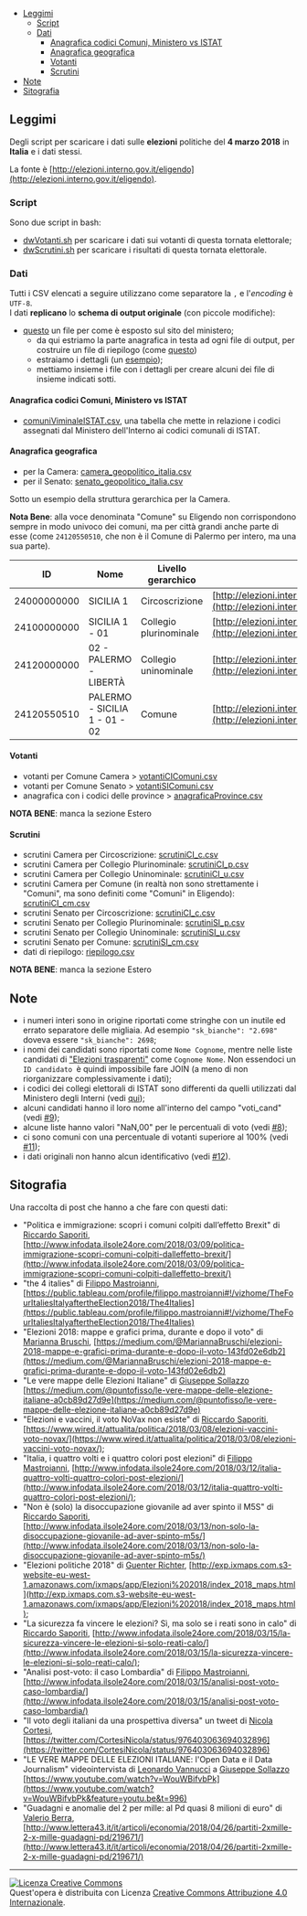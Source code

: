 <!-- TOC -->

- [Leggimi](#leggimi)
    - [Script](#script)
    - [Dati](#dati)
        - [Anagrafica codici Comuni, Ministero vs ISTAT](#anagrafica-codici-comuni-ministero-vs-istat)
        - [Anagrafica geografica](#anagrafica-geografica)
        - [Votanti](#votanti)
        - [Scrutini](#scrutini)
- [Note](#note)
- [Sitografia](#sitografia)

<!-- /TOC -->

## Leggimi

Degli script per scaricare i dati sulle **elezioni** politiche del **4 marzo 2018** in **Italia** e i dati stessi.

La fonte è [http://elezioni.interno.gov.it/eligendo](http://elezioni.interno.gov.it/eligendo).

### Script

Sono due script in bash:

- [dwVotanti.sh](./dwVotanti.sh) per scaricare i dati sui votanti di questa tornata elettorale;
- [dwScrutini.sh](./dwScrutini.sh) per scaricare i risultati di questa tornata elettorale.

### Dati

Tutti i CSV elencati a seguire utilizzano come separatore la `,` e l'*encoding* è `UTF-8`. 
<br>I dati **replicano** lo **schema di output originale** (con piccole modifiche):

- [questo](https://github.com/ondata/elezionipolitiche2018/blob/master/rawData/scrutiniCI_c01000000000.json) un file per come è esposto sul sito del ministero;
  - da qui estriamo la parte anagrafica in testa ad ogni file di output, per costruire un file di riepilogo (come [questo](https://github.com/ondata/elezionipolitiche2018/blob/master/dati/riepilogo.json))
  - estraiamo i dettagli (un [esempio](https://github.com/ondata/elezionipolitiche2018/blob/master/scrutini/scrutiniCI_c01000000000.json));
  - mettiamo insieme i file con i dettagli per creare  alcuni dei file di insieme indicati sotti.

#### Anagrafica codici Comuni, Ministero vs ISTAT

  - [comuniViminaleISTAT.csv](./risorse/comuniViminaleISTAT.csv), una tabella che mette in relazione i codici assegnati dal Ministero dell'Interno ai codici comunali di ISTAT.
#### Anagrafica geografica

- per la Camera: [camera_geopolitico_italia.csv](./dati/camera_geopolitico_italia.csv)
- per il Senato: [senato_geopolitico_italia.csv](./dati/senato_geopolitico_italia.csv)

Sotto un esempio della struttura gerarchica per la Camera.

**Nota Bene**: alla voce denominata "Comune" su Eligendo non corrispondono sempre in modo univoco dei comuni, ma per città grandi anche parte di esse (come `24120550510`, che non è il Comune di Palermo per intero, ma una sua parte).

| ID          | Nome                          | Livello gerarchico     | URI                                                                                                                                                            | 
|-------------|-------------------------------|------------------------|----------------------------------------------------------------------------------------------------------------------------------------------------------------| 
| 24000000000 | SICILIA 1 | Circoscrizione | [http://elezioni.interno.gov.it/camera/scrutini/20180304/scrutiniCI24000000000](http://elezioni.interno.gov.it/camera/scrutini/20180304/scrutiniCI24000000000) | 
| 24100000000 | SICILIA 1 - 01 | Collegio plurinominale | [http://elezioni.interno.gov.it/camera/scrutini/20180304/scrutiniCI24100000000](http://elezioni.interno.gov.it/camera/scrutini/20180304/scrutiniCI24100000000) | 
| 24120000000 | 02 - PALERMO - LIBERTÀ | Collegio uninominale | [http://elezioni.interno.gov.it/camera/scrutini/20180304/scrutiniCI24120000000](http://elezioni.interno.gov.it/camera/scrutini/20180304/scrutiniCI24120000000) | 
| 24120550510 | PALERMO - SICILIA 1 - 01 - 02 | Comune | [http://elezioni.interno.gov.it/camera/scrutini/20180304/scrutiniCI24120550510](http://elezioni.interno.gov.it/camera/scrutini/20180304/scrutiniCI24120550510) | 



#### Votanti

- votanti per Comune Camera > [votantiCIComuni.csv](./dati/votantiCIComuni.csv)
- votanti per Comune Senato > [votantiSIComuni.csv](./dati/votantiSIComuni.csv)
- anagrafica con i codici delle province > [anagraficaProvince.csv](./dati/anagraficaProvince.csv)

**NOTA BENE**: manca la sezione Estero

#### Scrutini

- scrutini Camera per Circoscrizione: [scrutiniCI_c.csv](./dati/scrutiniCI_c.csv)
- scrutini Camera per Collegio Plurinominale: [scrutiniCI_p.csv](./dati/scrutiniCI_p.csv)
- scrutini Camera per Collegio Uninominale: [scrutiniCI_u.csv](./dati/scrutiniCI_u.csv)
- scrutini Camera per Comune (in realtà non sono strettamente i "Comuni", ma sono definiti come "Comuni" in Eligendo): [scrutiniCI_cm.csv](./dati/scrutiniCI_cm.csv)
- scrutini Senato per Circoscrizione: [scrutiniCI_c.csv](./dati/scrutiniSI_c.csv)
- scrutini Senato per Collegio Plurinominale: [scrutiniSI_p.csv](./dati/scrutiniSI_p.csv)
- scrutini Senato per Collegio Uninominale: [scrutiniSI_u.csv](./dati/scrutiniSI_u.csv)
- scrutini Senato per Comune: [scrutiniSI_cm.csv](./dati/scrutiniSI_cm.csv)
- dati di riepilogo: [riepilogo.csv](./dati/riepilogo.csv)


**NOTA BENE**: manca la sezione Estero

## Note

- i numeri interi sono in origine riportati come stringhe con un inutile ed errato separatore delle migliaia. Ad esempio `"sk_bianche": "2.698"` doveva essere `"sk_bianche": 2698`;
- i nomi dei candidati sono riportati come `Nome Cognome`, mentre nelle liste candidati di ["Elezioni trasparenti"](http://dait.interno.gov.it/elezioni/trasparenza) come `Cognome Nome`. Non essendoci un `ID candidato `è quindi impossibile fare JOIN (a meno di non riorganizzare complessivamente i dati);
- i codici dei collegi elettorali di ISTAT sono differenti da quelli utilizzati dal Ministero degli Interni  (vedi [qui](https://forum.italia.it/t/sui-dati-dei-collegi-elettorali/2625));
- alcuni candidati hanno il loro nome all'interno del campo "voti_cand" (vedi [#9](https://github.com/ondata/elezionipolitiche2018/issues/9));
- alcune liste hanno valori "NaN,00" per le percentuali di voto (vedi [#8](https://github.com/ondata/elezionipolitiche2018/issues/8));
- ci sono comuni con una percentuale di votanti superiore al 100% (vedi [#11](https://github.com/ondata/elezionipolitiche2018/issues/11));
- i dati originali non hanno alcun identificativo (vedi [#12](https://github.com/ondata/elezionipolitiche2018/issues/12)).

## Sitografia

Una raccolta di post che hanno a che fare con questi dati:

- "Politica e immigrazione: scopri i comuni colpiti dall’effetto Brexit" di [Riccardo Saporiti](https://twitter.com/sapomnia), [http://www.infodata.ilsole24ore.com/2018/03/09/politica-immigrazione-scopri-comuni-colpiti-dalleffetto-brexit/](http://www.infodata.ilsole24ore.com/2018/03/09/politica-immigrazione-scopri-comuni-colpiti-dalleffetto-brexit/)
- "the 4 italies" di [Filippo Mastroianni](https://twitter.com/FilMastroianni),  [https://public.tableau.com/profile/filippo.mastroianni#!/vizhome/TheFourItaliesItalyaftertheElection2018/The4Italies](https://public.tableau.com/profile/filippo.mastroianni#!/vizhome/TheFourItaliesItalyaftertheElection2018/The4Italies)
- "Elezioni 2018: mappe e grafici prima, durante e dopo il voto" di [Marianna Bruschi](https://twitter.com/MariannaBruschi), [https://medium.com/@MariannaBruschi/elezioni-2018-mappe-e-grafici-prima-durante-e-dopo-il-voto-143fd02e6db2](https://medium.com/@MariannaBruschi/elezioni-2018-mappe-e-grafici-prima-durante-e-dopo-il-voto-143fd02e6db2)
- "Le vere mappe delle Elezioni Italiane" di [Giuseppe Sollazzo](https://twitter.com/puntofisso) [https://medium.com/@puntofisso/le-vere-mappe-delle-elezione-italiane-a0cb89d27d9e](https://medium.com/@puntofisso/le-vere-mappe-delle-elezione-italiane-a0cb89d27d9e)
- "Elezioni e vaccini, il voto NoVax non esiste" di  [Riccardo Saporiti](https://twitter.com/sapomnia), [https://www.wired.it/attualita/politica/2018/03/08/elezioni-vaccini-voto-novax/](https://www.wired.it/attualita/politica/2018/03/08/elezioni-vaccini-voto-novax/);
- "Italia, i quattro volti e i quattro colori post elezioni" di [Filippo Mastroianni](https://twitter.com/FilMastroianni), [http://www.infodata.ilsole24ore.com/2018/03/12/italia-quattro-volti-quattro-colori-post-elezioni/](http://www.infodata.ilsole24ore.com/2018/03/12/italia-quattro-volti-quattro-colori-post-elezioni/);
- "Non è (solo) la disoccupazione giovanile ad aver spinto il M5S" di [Riccardo Saporiti](https://twitter.com/sapomnia), [http://www.infodata.ilsole24ore.com/2018/03/13/non-solo-la-disoccupazione-giovanile-ad-aver-spinto-m5s/](http://www.infodata.ilsole24ore.com/2018/03/13/non-solo-la-disoccupazione-giovanile-ad-aver-spinto-m5s/)
- "Elezioni politiche 2018" di [Guenter Richter](https://twitter.com/grichter), [http://exp.ixmaps.com.s3-website-eu-west-1.amazonaws.com/ixmaps/app/Elezioni%202018/index_2018_maps.html](http://exp.ixmaps.com.s3-website-eu-west-1.amazonaws.com/ixmaps/app/Elezioni%202018/index_2018_maps.html);
- "La sicurezza fa vincere le elezioni? Sì, ma solo se i reati sono in calo" di [Riccardo Saporiti](https://twitter.com/sapomnia), [http://www.infodata.ilsole24ore.com/2018/03/15/la-sicurezza-vincere-le-elezioni-si-solo-reati-calo/](http://www.infodata.ilsole24ore.com/2018/03/15/la-sicurezza-vincere-le-elezioni-si-solo-reati-calo/);
- "Analisi post-voto: il caso Lombardia" di [Filippo Mastroianni](https://twitter.com/FilMastroianni), [http://www.infodata.ilsole24ore.com/2018/03/15/analisi-post-voto-caso-lombardia/](http://www.infodata.ilsole24ore.com/2018/03/15/analisi-post-voto-caso-lombardia/)
- "Il voto degli italiani da una prospettiva diversa" un tweet di [Nicola Cortesi](https://twitter.com/CortesiNicola), [https://twitter.com/CortesiNicola/status/976403063694032896](https://twitter.com/CortesiNicola/status/976403063694032896)
- "LE VERE MAPPE DELLE ELEZIONI ITALIANE: l'Open Data e il Data Journalism" videointervista di [Leonardo Vannucci](https://www.youtube.com/channel/UCwjVCzS-msUI27VXwihp2Qw) a [Giuseppe Sollazzo](https://twitter.com/puntofisso) [https://www.youtube.com/watch?v=WouWBifvbPk](https://www.youtube.com/watch?v=WouWBifvbPk&feature=youtu.be&t=996)
- "Guadagni e anomalie del 2 per mille: al Pd quasi 8 milioni di euro" di [Valerio Berra](https://twitter.com/Valerio_Berra), [http://www.lettera43.it/it/articoli/economia/2018/04/26/partiti-2xmille-2-x-mille-guadagni-pd/219671/](http://www.lettera43.it/it/articoli/economia/2018/04/26/partiti-2xmille-2-x-mille-guadagni-pd/219671/)

---

<a rel="license" href="http://creativecommons.org/licenses/by/4.0/"><img alt="Licenza Creative Commons" style="border-width:0" src="https://i.creativecommons.org/l/by/4.0/88x31.png" /></a><br />Quest'opera è distribuita con Licenza <a rel="license" href="http://creativecommons.org/licenses/by/4.0/">Creative Commons Attribuzione 4.0 Internazionale</a>.

